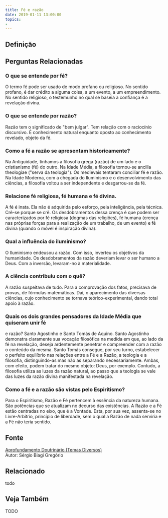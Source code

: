 ```yaml
---
title: Fé e razão
date: 2019-01-11 13:00:00
topics: 
- 
---
```


## Definição


## Perguntas Relacionadas

### O que se entende por fé?
O termo fé pode ser usado de modo profano ou religioso. No sentido
profano, é dar crédito a alguma coisa, a um evento, a um empreendimento.
No sentido religioso, o testemunho no qual se baseia a confiança é a
revelação divina.

### O que se entende por razão?
Razão tem o significado de "bem julgar". Tem relação com o raciocínio
discursivo. É conhecimento natural enquanto oposto ao conhecimento
revelado, objeto da fé.

### Como a fé a razão se apresentam historicamente?
Na Antiguidade, tínhamos a filosofia grega (razão) de um lado e o
cristianismo (fé) do outro. Na Idade Média, a filosofia tornou-se
ancilla theologiae ("serva da teologia"). Os medievais tentaram
conciliar fé e razão. Na Idade Moderna, com a chegada do Iluminismo e o
desenvolvimento das ciências, a filosofia voltou a ser independente e
desgarrou-se da fé.

### Relacione fé religiosa, fé humana e fé divina.

A fé é inata. Ela não é adquirida pelo esforço, pela inteligência, pela
técnica. Crê-se porque se crê. Os desdobramentos dessa crença é que
podem ser caracterizados por fé religiosa (dogmas das religiões), fé
humana (crença nas próprias forças para a realização de um trabalho, de
um evento) e fé divina (quando o móvel é inspiração divina).

### Qual a influência do iluminismo?
O Iluminismo endeusou a razão. Com isso, inverteu os objetivos da
humanidade. Os desdobramentos da razão deveriam levar o ser humano a
Deus. Com a inversão, levaram-no à materialidade.

### A ciência contribuiu com o quê?
A razão suspeitava de tudo. Para a comprovação dos fatos, precisava de
provas, de fórmulas matemáticas. Daí, o aparecimento das diversas
ciências, cujo conhecimento se tornava teórico-experimental, dando total
apoio à razão.

### Quais os dois grandes pensadores da Idade Média que quiseram unir fé
e razão?
Santo Agostinho e Santo Tomás de Aquino. Santo Agostinho demonstra
claramente sua vocação filosófica na medida em que, ao lado da fé na
revelação, deseja ardentemente penetrar e compreender com a razão o
conteúdo da mesma. Santo Tomás consegue, por seu turno, estabelecer o
perfeito equilíbrio nas relações entre a Fé e a Razão, a teologia e a
filosofia, distinguindo-as mas não as separando necessariamente. Ambas,
com efeito, podem tratar do mesmo objeto: Deus, por exemplo. Contudo, a
filosofia utiliza as luzes da razão natural, ao passo que a teologia se
vale das luzes da razão divina manifestada na revelação.

### Como a fé e a razão são vistas pelo Espiritismo?
Para o Espiritismo, Razão e Fé pertencem à essência da natureza humana.
São potências que se atualizam no decurso das existências. A Razão e a
Fé estão centradas no eixo, que é a Vontade. Esta, por sua vez,
assenta-se no Livre-Arbítrio, princípio de liberdade, sem o qual a Razão
de nada serviria e a Fé não teria sentido.






## Fonte
[Aprofundamento Doutrinário (Temas Diversos)](https://sites.google.com/view/aprofundamentodoutrinario/fé-e-razão)  
Autor: Sérgio Biagi Gregório



## Relacionado
todo

## Veja Também
TODO


